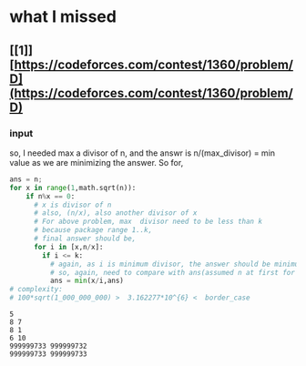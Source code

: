 # what I missed

## [[1]] [https://codeforces.com/contest/1360/problem/D](https://codeforces.com/contest/1360/problem/D)

### input

so, I needed max a divisor of n, and the answr is n/(max_divisor) = min value as we are minimizing the answer. So for,

```python
ans = n;
for x in range(1,math.sqrt(n)):
    if n%x == 0:
      # x is divisor of n
      # also, (n/x), also another divisor of x
      # For above problem, max  divisor need to be less than k
      # because package range 1..k,
      # final answer should be,
      for i in [x,n/x]:
        if i <= k:
          # again, as i is minimum divisor, the answer should be minimum when choosign maximum divisor.
          # so, again, need to compare with ans(assumed n at first for n being prime)
          ans = min(x/i,ans)
# complexity:
# 100*sqrt(1_000_000_000) >  3.162277*10^{6} <  border_case

```

```text
5
8 7
8 1
6 10
999999733 999999732
999999733 999999733
```

